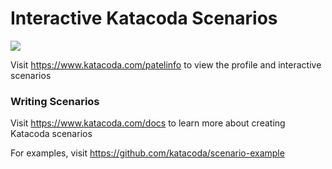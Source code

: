 # Interactive Katacoda Scenarios

[![](http://shields.katacoda.com/katacoda/patelinfo/count.svg)](https://www.katacoda.com/patelinfo "Get your profile on Katacoda.com")

Visit https://www.katacoda.com/patelinfo to view the profile and interactive scenarios

### Writing Scenarios
Visit https://www.katacoda.com/docs to learn more about creating Katacoda scenarios

For examples, visit https://github.com/katacoda/scenario-example
